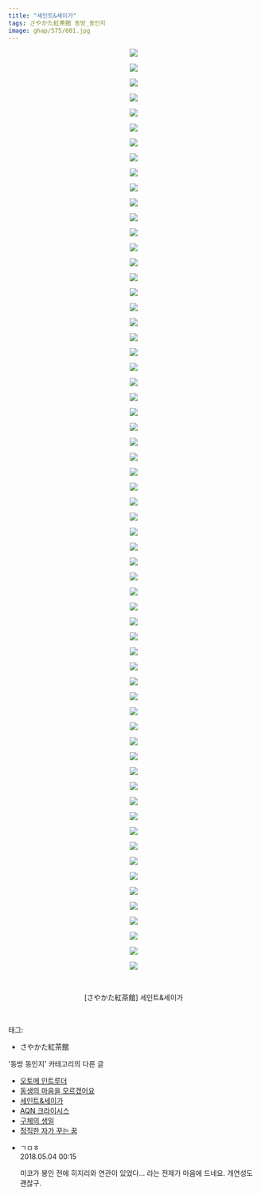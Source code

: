 ```yaml
---
title: "세인트&세이가"
tags: さやかた紅茶館 동방_동인지
image: ghap/575/001.jpg
---
```

<div class="article">
<p style="text-align: center; clear: none; float: none;"><img src="{{ site.nasurl }}/ghap/575/001.jpg"/></p>
<p style="text-align: center; clear: none; float: none;"><img src="{{ site.nasurl }}/ghap/575/002.jpg"/></p>
<p style="text-align: center; clear: none; float: none;"><img src="{{ site.nasurl }}/ghap/575/003.jpg"/></p>
<p style="text-align: center; clear: none; float: none;"><img src="{{ site.nasurl }}/ghap/575/004.jpg"/></p>
<p style="text-align: center; clear: none; float: none;"><img src="{{ site.nasurl }}/ghap/575/005.jpg"/></p>
<p style="text-align: center; clear: none; float: none;"><img src="{{ site.nasurl }}/ghap/575/006.jpg"/></p>
<p style="text-align: center; clear: none; float: none;"><img src="{{ site.nasurl }}/ghap/575/007.jpg"/></p>
<p style="text-align: center; clear: none; float: none;"><img src="{{ site.nasurl }}/ghap/575/008.jpg"/></p>
<p style="text-align: center; clear: none; float: none;"><img src="{{ site.nasurl }}/ghap/575/009.jpg"/></p>
<p style="text-align: center; clear: none; float: none;"><img src="{{ site.nasurl }}/ghap/575/010.jpg"/></p>
<p style="text-align: center; clear: none; float: none;"><img src="{{ site.nasurl }}/ghap/575/011.jpg"/></p>
<p style="text-align: center; clear: none; float: none;"><img src="{{ site.nasurl }}/ghap/575/012.jpg"/></p>
<p style="text-align: center; clear: none; float: none;"><img src="{{ site.nasurl }}/ghap/575/013.jpg"/></p>
<p style="text-align: center; clear: none; float: none;"><img src="{{ site.nasurl }}/ghap/575/014.jpg"/></p>
<p style="text-align: center; clear: none; float: none;"><img src="{{ site.nasurl }}/ghap/575/015.jpg"/></p>
<p style="text-align: center; clear: none; float: none;"><img src="{{ site.nasurl }}/ghap/575/016.jpg"/></p>
<p style="text-align: center; clear: none; float: none;"><img src="{{ site.nasurl }}/ghap/575/017.jpg"/></p>
<p style="text-align: center; clear: none; float: none;"><img src="{{ site.nasurl }}/ghap/575/018.jpg"/></p>
<p style="text-align: center; clear: none; float: none;"><img src="{{ site.nasurl }}/ghap/575/019.jpg"/></p>
<p style="text-align: center; clear: none; float: none;"><img src="{{ site.nasurl }}/ghap/575/020.jpg"/></p>
<p style="text-align: center; clear: none; float: none;"><img src="{{ site.nasurl }}/ghap/575/021.jpg"/></p>
<p style="text-align: center; clear: none; float: none;"><img src="{{ site.nasurl }}/ghap/575/022.jpg"/></p>
<p style="text-align: center; clear: none; float: none;"><img src="{{ site.nasurl }}/ghap/575/023.jpg"/></p>
<p style="text-align: center; clear: none; float: none;"><img src="{{ site.nasurl }}/ghap/575/024.jpg"/></p>
<p style="text-align: center; clear: none; float: none;"><img src="{{ site.nasurl }}/ghap/575/025.jpg"/></p>
<p style="text-align: center; clear: none; float: none;"><img src="{{ site.nasurl }}/ghap/575/026.jpg"/></p>
<p style="text-align: center; clear: none; float: none;"><img src="{{ site.nasurl }}/ghap/575/027.jpg"/></p>
<p style="text-align: center; clear: none; float: none;"><img src="{{ site.nasurl }}/ghap/575/028.jpg"/></p>
<p style="text-align: center; clear: none; float: none;"><img src="{{ site.nasurl }}/ghap/575/029.jpg"/></p>
<p style="text-align: center; clear: none; float: none;"><img src="{{ site.nasurl }}/ghap/575/030.jpg"/></p>
<p style="text-align: center; clear: none; float: none;"><img src="{{ site.nasurl }}/ghap/575/031.jpg"/></p>
<p style="text-align: center; clear: none; float: none;"><img src="{{ site.nasurl }}/ghap/575/032.jpg"/></p>
<p style="text-align: center; clear: none; float: none;"><img src="{{ site.nasurl }}/ghap/575/033.jpg"/></p>
<p style="text-align: center; clear: none; float: none;"><img src="{{ site.nasurl }}/ghap/575/034.jpg"/></p>
<p style="text-align: center; clear: none; float: none;"><img src="{{ site.nasurl }}/ghap/575/035.jpg"/></p>
<p style="text-align: center; clear: none; float: none;"><img src="{{ site.nasurl }}/ghap/575/036.jpg"/></p>
<p style="text-align: center; clear: none; float: none;"><img src="{{ site.nasurl }}/ghap/575/037.jpg"/></p>
<p style="text-align: center; clear: none; float: none;"><img src="{{ site.nasurl }}/ghap/575/038.jpg"/></p>
<p style="text-align: center; clear: none; float: none;"><img src="{{ site.nasurl }}/ghap/575/039.jpg"/></p>
<p style="text-align: center; clear: none; float: none;"><img src="{{ site.nasurl }}/ghap/575/040.jpg"/></p>
<p style="text-align: center; clear: none; float: none;"><img src="{{ site.nasurl }}/ghap/575/041.jpg"/></p>
<p style="text-align: center; clear: none; float: none;"><img src="{{ site.nasurl }}/ghap/575/042.jpg"/></p>
<p style="text-align: center; clear: none; float: none;"><img src="{{ site.nasurl }}/ghap/575/043.jpg"/></p>
<p style="text-align: center; clear: none; float: none;"><img src="{{ site.nasurl }}/ghap/575/044.jpg"/></p>
<p style="text-align: center; clear: none; float: none;"><img src="{{ site.nasurl }}/ghap/575/045.jpg"/></p>
<p style="text-align: center; clear: none; float: none;"><img src="{{ site.nasurl }}/ghap/575/046.jpg"/></p>
<p style="text-align: center; clear: none; float: none;"><img src="{{ site.nasurl }}/ghap/575/047.jpg"/></p>
<p style="text-align: center; clear: none; float: none;"><img src="{{ site.nasurl }}/ghap/575/048.jpg"/></p>
<p style="text-align: center; clear: none; float: none;"><img src="{{ site.nasurl }}/ghap/575/049.jpg"/></p>
<p style="text-align: center; clear: none; float: none;"><img src="{{ site.nasurl }}/ghap/575/050.jpg"/></p>
<p style="text-align: center; clear: none; float: none;"><img src="{{ site.nasurl }}/ghap/575/051.jpg"/></p>
<p style="text-align: center; clear: none; float: none;"><img src="{{ site.nasurl }}/ghap/575/052.jpg"/></p>
<p style="text-align: center; clear: none; float: none;"><img src="{{ site.nasurl }}/ghap/575/053.jpg"/></p>
<p style="text-align: center; clear: none; float: none;"><img src="{{ site.nasurl }}/ghap/575/054.jpg"/></p>
<p style="text-align: center; clear: none; float: none;"><img src="{{ site.nasurl }}/ghap/575/055.jpg"/></p>
<p style="text-align: center; clear: none; float: none;"><img src="{{ site.nasurl }}/ghap/575/056.jpg"/></p>
<p style="text-align: center; clear: none; float: none;"><img src="{{ site.nasurl }}/ghap/575/057.jpg"/></p>
<p style="text-align: center; clear: none; float: none;"><img src="{{ site.nasurl }}/ghap/575/058.jpg"/></p>
<p style="text-align: center; clear: none; float: none;"><img src="{{ site.nasurl }}/ghap/575/059.jpg"/></p>
<p style="text-align: center; clear: none; float: none;"><img src="{{ site.nasurl }}/ghap/575/060.jpg"/></p>
<p style="text-align: center; clear: none; float: none;"><img src="{{ site.nasurl }}/ghap/575/061.jpg"/></p>
<p style="text-align: center; clear: none; float: none;"><img src="{{ site.nasurl }}/ghap/575/062.jpg"/></p>
<p style="text-align: center; clear: none; float: none;"><br/></p>
<p style="text-align: center; clear: none; float: none;">[さやかた紅茶館] 세인트&amp;세이가</p>
<p><br/></p>
</div><div class="tagTrail">
<p>태그: </p>
<ul>
<li>さやかた紅茶館</li>
</ul>
</div><div class="another">
<p>'동방 동인지' 카테고리의 다른 글</p>
<ul>
<li><a href="/2016-06-26-ghap_577">오토메 인트루더</a></li>
<li><a href="/2016-06-26-ghap_576">동생의 마음을 모르겠어요</a></li>
<li><a href="/2016-06-26-ghap_575">세인트&amp;세이가</a></li>
<li><a href="/2016-06-26-ghap_574">AQN 크라이시스</a></li>
<li><a href="/2016-06-26-ghap_573">구체의 생일</a></li>
<li><a href="/2016-06-26-ghap_572">정직한 자가 꾸는 꿈</a></li>
</ul>
</div><div class="cb_module cb_fluid">
<div class="cb_wrt cb_profile">
<div class="comment">
<ul>
<li class="cb_thumb_off" id="comment15250161">
<div class="cb_comment_area">
<div class="cb_info_area">
<div class="cb_section">
<span class="cb_nick_name">ㄱㅁㅎ</span>
</div>
<div class="cb_section">
<span class="cb_date">2018.05.04 00:15 </span>
</div>
</div>
<div class="cb_dsc_comment">
<p class="cb_dsc">
											미코가 봉인 전에 히지리와 연관이 있었다... 라는 전제가 마음에 드네요. 개연성도 괜찮구.
										</p>
</div>
</div></li>
</ul>
</div>
</div><!-- commentList close -->
</div>